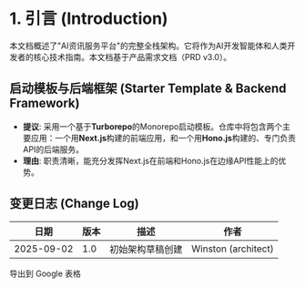 # **1. 引言 (Introduction)**

本文档概述了"AI资讯服务平台"的完整全栈架构。它将作为AI开发智能体和人类开发者的核心技术指南。本文档基于产品需求文档（PRD v3.0）。

## **启动模板与后端框架 (Starter Template & Backend Framework)**

- **提议**: 采用一个基于**Turborepo**的Monorepo启动模板。仓库中将包含两个主要应用：一个用**Next.js**构建的前端应用，和一个用**Hono.js**构建的、专门负责API的后端服务。
- **理由**: 职责清晰，能充分发挥Next.js在前端和Hono.js在边缘API性能上的优势。

## **变更日志 (Change Log)**

| 日期       | 版本 | 描述             | 作者                |
| ---------- | ---- | ---------------- | ------------------- |
| 2025-09-02 | 1.0  | 初始架构草稿创建 | Winston (architect) |

导出到 Google 表格